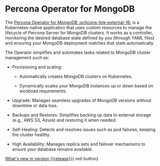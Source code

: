 # Percona Operator for MongoDB

The [Percona Operator for MongoDB  :octicons-link-external-16:](https://github.com/percona/percona-server-mongodb-operator) is a Kubernetes-native application that uses custom resources to manage the lifecycle of Percona Server for MongoDB clusters. It works as a controller, monitoring the desired database state defined by you (through YAML files) and ensuring your MongoDB deployment matches that state automatically.

The Operator simplifies and automates tasks related to MongoDB cluster management such as:

* Provisioning and scaling: 

    * Automatically creates MongoDB clusters on Kubernetes.

    * Dynamically scales your MongoDB instances up or down based on workload requirements.

* Upgrade: Manages seamless upgrades of MongoDB versions without downtime or data loss.

* Backups and Restores: Simplifies backing up data to external storage (e.g., AWS S3, Azure) and restoring it when needed.

* Self-Healing: Detects and resolves issues such as pod failures, keeping the cluster healthy.

* High Availability: Manages replica sets and failover mechanisms to ensure your database remains available.

[What's new in version {{release}}](RN/Kubernetes-Operator-for-PSMONGODB-RN{{release}}.md){.md-button}
